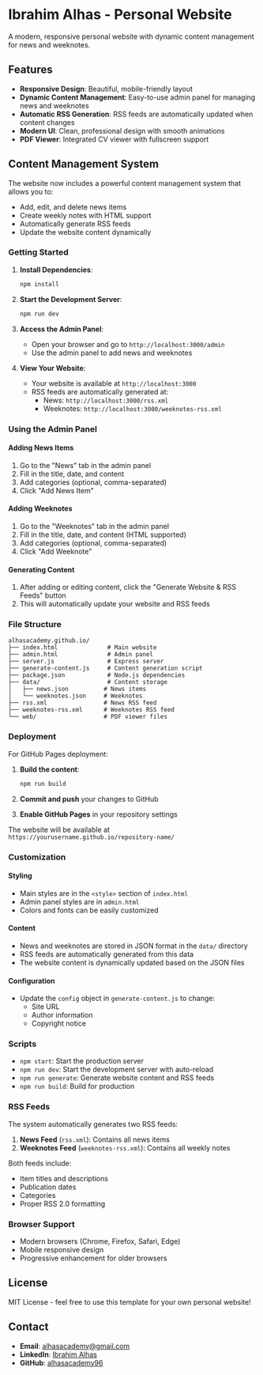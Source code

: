 # Ibrahim Alhas - Personal Website

A modern, responsive personal website with dynamic content management for news and weeknotes.

## Features

- **Responsive Design**: Beautiful, mobile-friendly layout
- **Dynamic Content Management**: Easy-to-use admin panel for managing news and weeknotes
- **Automatic RSS Generation**: RSS feeds are automatically updated when content changes
- **Modern UI**: Clean, professional design with smooth animations
- **PDF Viewer**: Integrated CV viewer with fullscreen support

## Content Management System

The website now includes a powerful content management system that allows you to:

- Add, edit, and delete news items
- Create weekly notes with HTML support
- Automatically generate RSS feeds
- Update the website content dynamically

### Getting Started

1. **Install Dependencies**:
   ```bash
   npm install
   ```

2. **Start the Development Server**:
   ```bash
   npm run dev
   ```

3. **Access the Admin Panel**:
   - Open your browser and go to `http://localhost:3000/admin`
   - Use the admin panel to add news and weeknotes

4. **View Your Website**:
   - Your website is available at `http://localhost:3000`
   - RSS feeds are automatically generated at:
     - News: `http://localhost:3000/rss.xml`
     - Weeknotes: `http://localhost:3000/weeknotes-rss.xml`

### Using the Admin Panel

#### Adding News Items
1. Go to the "News" tab in the admin panel
2. Fill in the title, date, and content
3. Add categories (optional, comma-separated)
4. Click "Add News Item"

#### Adding Weeknotes
1. Go to the "Weeknotes" tab in the admin panel
2. Fill in the title, date, and content (HTML supported)
3. Add categories (optional, comma-separated)
4. Click "Add Weeknote"

#### Generating Content
1. After adding or editing content, click the "Generate Website & RSS Feeds" button
2. This will automatically update your website and RSS feeds

### File Structure

```
alhasacademy.github.io/
├── index.html              # Main website
├── admin.html              # Admin panel
├── server.js               # Express server
├── generate-content.js     # Content generation script
├── package.json            # Node.js dependencies
├── data/                   # Content storage
│   ├── news.json          # News items
│   └── weeknotes.json     # Weeknotes
├── rss.xml                # News RSS feed
├── weeknotes-rss.xml      # Weeknotes RSS feed
└── web/                   # PDF viewer files
```

### Deployment

For GitHub Pages deployment:

1. **Build the content**:
   ```bash
   npm run build
   ```

2. **Commit and push** your changes to GitHub

3. **Enable GitHub Pages** in your repository settings

The website will be available at `https://yourusername.github.io/repository-name/`

### Customization

#### Styling
- Main styles are in the `<style>` section of `index.html`
- Admin panel styles are in `admin.html`
- Colors and fonts can be easily customized

#### Content
- News and weeknotes are stored in JSON format in the `data/` directory
- RSS feeds are automatically generated from this data
- The website content is dynamically updated based on the JSON files

#### Configuration
- Update the `config` object in `generate-content.js` to change:
  - Site URL
  - Author information
  - Copyright notice

### Scripts

- `npm start`: Start the production server
- `npm run dev`: Start the development server with auto-reload
- `npm run generate`: Generate website content and RSS feeds
- `npm run build`: Build for production

### RSS Feeds

The system automatically generates two RSS feeds:

1. **News Feed** (`rss.xml`): Contains all news items
2. **Weeknotes Feed** (`weeknotes-rss.xml`): Contains all weekly notes

Both feeds include:
- Item titles and descriptions
- Publication dates
- Categories
- Proper RSS 2.0 formatting

### Browser Support

- Modern browsers (Chrome, Firefox, Safari, Edge)
- Mobile responsive design
- Progressive enhancement for older browsers

## License

MIT License - feel free to use this template for your own personal website!

## Contact

- **Email**: alhasacademy@gmail.com
- **LinkedIn**: [Ibrahim Alhas](https://www.linkedin.com/in/alhasacademy/)
- **GitHub**: [alhasacademy96](https://github.com/alhasacademy96)
